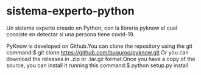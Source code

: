 # sistema-experto-python
Un sistema experto creado en Python, con la librería pyknow el cual consiste en detectar si una persona tiene covid-19.

PyKnow is developed on Github.You can clone the repository using the git command:$ 
git clone https://github.com/buguroo/pyknow.git
Or you can download the releases in .zip or .tar.gz format.Once you have a copy of the source, you can install it running this command:$ 
python setup.py install
